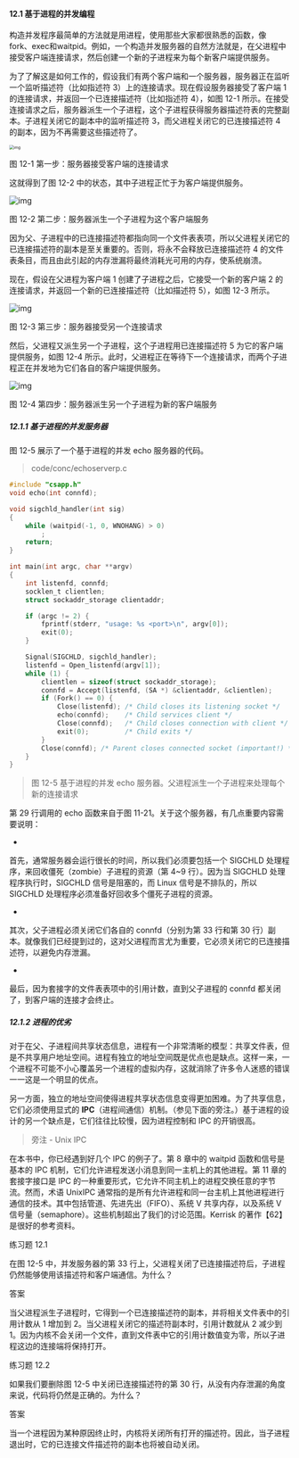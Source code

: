 #### 12.1 基于进程的并发编程

构造并发程序最简单的方法就是用进程，使用那些大家都很熟悉的函数，像 fork、exec和waitpid。例如，一个构造并发服务器的自然方法就是，在父进程中接受客户端连接请求，然后创建一个新的子进程来为每个新客户端提供服务。

为了了解这是如何工作的，假设我们有两个客户端和一个服务器，服务器正在监听一个监听描述符（比如指述符 3）上的连接请求。现在假设服务器接受了客户端 1 的连接请求，并返回一个已连接描述符（比如指述符 4），如图 12-1 所示。在接受连接请求之后，服务器派生一个子进程，这个子进程获得服务器描述符表的完整副本。子进程关闭它的副本中的监听描述符 3，而父进程关闭它的已连接描述符 4 的副本，因为不再需要这些描述符了。

<img src="https://1087580735-files.gitbook.io/~/files/v0/b/gitbook-legacy-files/o/assets%2F-MHt_spaxGgCbp2POnfq%2F-MIeBxj7LWIoHt729LlV%2F-MIeC7Uw_wcL3L6t73rn%2F12-01%20%E6%9C%8D%E5%8A%A1%E5%99%A8%E6%8E%A5%E5%8F%97%E5%AE%A2%E6%88%B7%E7%AB%AF%E7%9A%84%E8%BF%9E%E6%8E%A5%E8%AF%B7%E6%B1%82.png?alt=media&token=5b59e86c-8839-4eb2-b077-fa8340668c11" alt="img" style="zoom:50%;" />

图 12-1 第一步：服务器接受客户端的连接请求

这就得到了图 12-2 中的状态，其中子进程正忙于为客户端提供服务。

![img](https://1087580735-files.gitbook.io/~/files/v0/b/gitbook-legacy-files/o/assets%2F-MHt_spaxGgCbp2POnfq%2F-MIeBxj7LWIoHt729LlV%2F-MIeCU8d0xhhOkfCLdwv%2F12-02%20%E6%9C%8D%E5%8A%A1%E5%99%A8%E6%B4%BE%E7%94%9F%E4%B8%80%E4%B8%AA%E5%AD%90%E8%BF%9B%E7%A8%8B%E4%B8%BA%E8%BF%99%E4%B8%AA%E5%AE%A2%E6%88%B7%E7%AB%AF%E6%9C%8D%E5%8A%A1.png?alt=media&token=de0b8308-44cb-4c26-9126-97336746eb57)

图 12-2 第二步：服务器派生一个子进程为这个客户端服务

因为父、子进程中的已连接描述符都指向同一个文件表表项，所以父进程关闭它的已连接描述符的副本是至关重要的。否则，将永不会释放已连接描述符 4 的文件表条目，而且由此引起的内存泄漏将最终消耗光可用的内存，使系统崩溃。

现在，假设在父进程为客户端 1 创建了子进程之后，它接受一个新的客户端 2 的连接请求，并返回一个新的已连接描述符（比如描述符 5），如图 12-3 所示。

![img](https://1087580735-files.gitbook.io/~/files/v0/b/gitbook-legacy-files/o/assets%2F-MHt_spaxGgCbp2POnfq%2F-MIeCdjyTVAzKYqtnds9%2F-MIeCfsza8dLNR3w2WWB%2F12-03%20%E6%9C%8D%E5%8A%A1%E5%99%A8%E6%8E%A5%E5%8F%97%E5%8F%A6%E4%B8%80%E4%B8%AA%E8%BF%9E%E6%8E%A5%E8%AF%B7%E6%B1%82.png?alt=media&token=775ab906-1bab-4c36-8435-32c24e2e8ef7)

图 12-3 第三步：服务器接受另一个连接请求

然后，父进程又派生另一个子进程，这个子进程用已连接描述符 5 为它的客户端提供服务，如图 12-4 所示。此时，父进程正在等待下一个连接请求，而两个子进程正在并发地为它们各自的客户端提供服务。

![img](https://1087580735-files.gitbook.io/~/files/v0/b/gitbook-legacy-files/o/assets%2F-MHt_spaxGgCbp2POnfq%2F-MIeCdjyTVAzKYqtnds9%2F-MIeCuPPvvtHJrPeknaz%2F12-04%20%E6%9C%8D%E5%8A%A1%E5%99%A8%E6%B4%BE%E7%94%9F%E5%8F%A6%E4%B8%80%E4%B8%AA%E5%AD%90%E8%BF%9B%E7%A8%8B%E4%B8%BA%E6%96%B0%E7%9A%84%E5%AE%A2%E6%88%B7%E7%AB%AF%E6%9C%8D%E5%8A%A1.png?alt=media&token=f98202de-6103-4015-ba8a-edd0edf3954d)

图 12-4 第四步：服务器派生另一个子进程为新的客户端服务

##### 12.1.1 基于进程的并发服务器

图 12-5 展示了一个基于进程的并发 echo 服务器的代码。

>  code/conc/echoserverp.c

```c
#include "csapp.h"
void echo(int connfd);

void sigchld_handler(int sig)
{
    while (waitpid(-1, 0, WNOHANG) > 0)
        ;
    return;
}

int main(int argc, char **argv)
{
    int listenfd, connfd;
    socklen_t clientlen;
    struct sockaddr_storage clientaddr;

    if (argc != 2) {
        fprintf(stderr, "usage: %s <port>\n", argv[0]);
        exit(0);
    }

    Signal(SIGCHLD, sigchld_handler);
    listenfd = Open_listenfd(argv[1]);
    while (1) {
        clientlen = sizeof(struct sockaddr_storage);
        connfd = Accept(listenfd, (SA *) &clientaddr, &clientlen);
        if (Fork() == 0) {
            Close(listenfd); /* Child closes its listening socket */
            echo(connfd);    /* Child services client */
            Close(connfd);   /* Child closes connection with client */
            exit(0);         /* Child exits */
        }
        Close(connfd); /* Parent closes connected socket (important!) */
    }
}
```

> 图 12-5 基于进程的并发 echo 服务器。父进程派生一个子进程来处理每个新的连接请求

第 29 行调用的 echo 函数来自于图 11-21。关于这个服务器，有几点重要内容需要说明：

+ 

  首先，通常服务器会运行很长的时间，所以我们必须要包括一个 SIGCHLD 处理程序，来回收僵死（zombie）子进程的资源（第 4~9 行）。因为当 SIGCHLD 处理程序执行时，SIGCHLD 信号是阻塞的，而 Linux 信号是不排队的，所以 SIGCHLD 处理程序必须准备好回收多个僵死子进程的资源。

+ 

  其次，父子进程必须关闭它们各自的 connfd（分别为第 33 行和第 30 行）副本。就像我们已经提到过的，这对父进程而言尤为重要，它必须关闭它的已连接描述符，以避免内存泄漏。

+ 

  最后，因为套接字的文件表表项中的引用计数，直到父子进程的 connfd 都关闭了，到客户端的连接才会终止。

##### 12.1.2 进程的优劣

对于在父、子进程间共享状态信息，进程有一个非常清晰的模型：共享文件表，但是不共享用户地址空间。进程有独立的地址空间既是优点也是缺点。这样一来，一个进程不可能不小心覆盖另一个进程的虚拟内存，这就消除了许多令人迷惑的错误一一这是一个明显的优点。

另一方面，独立的地址空间使得进程共享状态信息变得更加困难。为了共享信息，它们必须使用显式的 **IPC**（进程间通信）机制。（参见下面的旁注。）基于进程的设计的另一个缺点是，它们往往比较慢，因为进程控制和 IPC 的开销很高。

> 旁注 - Unix IPC

在本书中，你已经遇到好几个 IPC 的例子了。第 8 章中的 waitpid 函数和信号是基本的 IPC 机制，它们允许进程发送小消息到同一主机上的其他进程。第 11 章的套接字接口是 IPC 的一种重要形式，它允许不同主机上的进程交换任意的字节流。然而，术语 UnixIPC 通常指的是所有允许进程和同一台主机上其他进程进行通信的技术。其中包括管道、先进先出（FIFO）、系统 V 共享内存，以及系统 V 信号量（semaphore）。这些机制超出了我们的讨论范围。Kerrisk 的著作【62】是很好的参考资料。

练习题 12.1

在图 12-5 中，并发服务器的第 33 行上，父进程关闭了已连接描述符后，子进程仍然能够使用该描述符和客户端通信。为什么？

答案

当父进程派生子进程时，它得到一个已连接描述符的副本，并将相关文件表中的引用计数从 1 增加到 2。当父进程关闭它的描述符副本时，引用计数就从 2 减少到 1。因为内核不会关闭一个文件，直到文件表中它的引用计数值变为零，所以子进程这边的连接端将保持打开。

练习题 12.2

如果我们要删除图 12-5 中关闭已连接描述符的第 30 行，从没有内存泄漏的角度来说，代码将仍然是正确的。为什么？

答案

当一个进程因为某种原因终止时，内核将关闭所有打开的描述符。因此，当子进程退出时，它的已连接文件描述符的副本也将被自动关闭。
